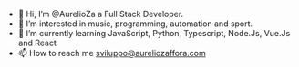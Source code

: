 - 👋 Hi, I’m @AurelioZa a Full Stack Developer.
- 👀 I’m interested in music, programming, automation and sport.
- 🌱 I’m currently learning JavaScript, Python, Typescript, Node.Js, Vue.Js and React
- 📫 How to reach me sviluppo@aureliozaffora.com

<!---
AurelioZa/AurelioZa is a ✨ special ✨ repository because its `README.md` (this file) appears on your GitHub profile.
You can click the Preview link to take a look at your changes.
--->
